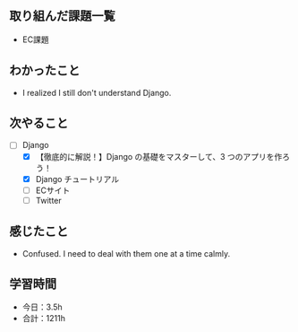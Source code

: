 ## 取り組んだ課題一覧
- EC課題   

## わかったこと
- I realized I still don't understand Django.

## 次やること
- [ ] Django
   - [x] 【徹底的に解説！】Django の基礎をマスターして、3 つのアプリを作ろう！
   - [x] Django チュートリアル
   - [ ] ECサイト
   - [ ] Twitter

## 感じたこと
- Confused. I need to deal with them one at a time calmly.

## 学習時間

- 今日：3.5h
- 合計：1211h